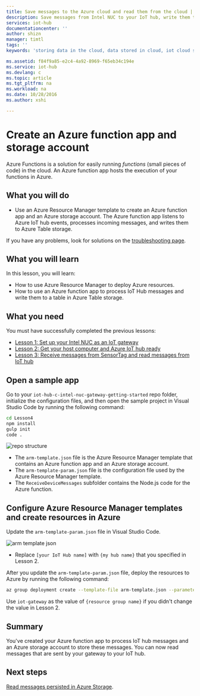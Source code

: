 ```yaml
---
title: Save messages to the Azure cloud and read them from the cloud | Microsoft Docs
description: Save messages from Intel NUC to your IoT hub, write them to Azure Table storage and then read them from the cloud.
services: iot-hub
documentationcenter: ''
author: shizn
manager: timtl
tags: ''
keywords: 'storing data in the cloud, data stored in cloud, iot cloud service'

ms.assetid: f84f9a85-e2c4-4a92-8969-f65eb34c194e
ms.service: iot-hub
ms.devlang: c
ms.topic: article
ms.tgt_pltfrm: na
ms.workload: na
ms.date: 10/28/2016
ms.author: xshi

---
```

# Create an Azure function app and storage account

Azure Functions is a solution for easily running _functions_ (small pieces of code) in the cloud. An Azure function app hosts the execution of your functions in Azure. 

## What you will do

- Use an Azure Resource Manager template to create an Azure function app and an Azure storage account. The Azure function app listens to Azure IoT hub events, processes incoming messages, and writes them to Azure Table storage.

If you have any problems, look for solutions on the [troubleshooting page](iot-hub-gateway-kit-c-troubleshooting.md).


## What you will learn

In this lesson, you will learn:

- How to use Azure Resource Manager to deploy Azure resources.
- How to use an Azure function app to process IoT Hub messages and write them to a table in Azure Table storage.

## What you need

You must have successfully completed the previous lessons:

- [Lesson 1: Set up your Intel NUC as an IoT gateway](iot-hub-gateway-kit-c-lesson1-set-up-nuc.md)
- [Lesson 2: Get your host computer and Azure IoT hub ready](iot-hub-gateway-kit-c-lesson2-get-the-tools-win32.md)
- [Lesson 3: Receive messages from SensorTag and read messages from IoT hub](iot-hub-gateway-kit-c-lesson3-configure-ble-app.md)

## Open a sample app

Go to your `iot-hub-c-intel-nuc-gateway-getting-started` repo folder, initialize the configuration files, and then open the sample project in Visual Studio Code by running the following command:

```bash
cd Lesson4
npm install
gulp init
code .
```

![repo structure](media/iot-hub-gateway-kit-lessons/lesson4/arm_template.png)

- The `arm-template.json` file is the Azure Resource Manager template that contains an Azure function app and an Azure storage account.
- The `arm-template-param.json` file is the configuration file used by the Azure Resource Manager template.
- The `ReceiveDeviceMessages` subfolder contains the Node.js code for the Azure function.

## Configure Azure Resource Manager templates and create resources in Azure

Update the `arm-template-param.json` file in Visual Studio Code.

![arm template json](media/iot-hub-gateway-kit-lessons/lesson4/arm_template_param.png)

- Replace `[your IoT Hub name]` with `{my hub name}` that you specified in Lesson 2.

After you update the `arm-template-param.json` file, deploy the resources to Azure by running the following command:

```bash
az group deployment create --template-file arm-template.json --parameters @arm-template-param.json -g iot-gateway
```

Use `iot-gateway` as the value of `{resource group name}` if you didn't change the value in Lesson 2.

## Summary

You've created your Azure function app to process IoT hub messages and an Azure storage account to store these messages. You can now read messages that are sent by your gateway to your IoT hub.

## Next steps
[Read messages persisted in Azure Storage](iot-hub-gateway-kit-c-lesson4-read-table-storage.md).
